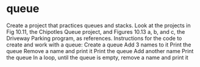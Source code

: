 # queue
Create a project that practices queues and stacks. Look at the projects in Fig 10.11, the Chipotles Queue project, and Figures 10.13 a, b, and c, the Driveway Parking program, as references.  Instructions for the code to create and work with a queue:         Create a queue        Add 3 names to it        Print the queue        Remove a name and print it        Print the queue        Add another name        Print the queue        In a loop, until the queue is empty, remove a name and print it

